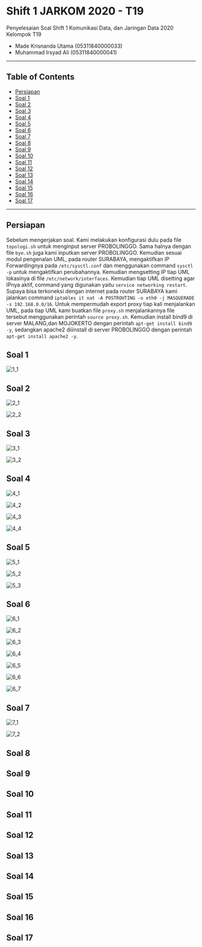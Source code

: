 # Shift 1 JARKOM 2020 - T19
Penyelesaian Soal Shift 1 Komunikasi Data, dan Jaringan Data 2020\
Kelompok T19
  * Made Krisnanda Utama (05311840000033)
  * Muhammad Irsyad Ali (05311840000041)


---
## Table of Contents
* [Persiapan](#persiapan-1)
* [Soal 1](#soal-2)
* [Soal 2](#soal-3)
* [Soal 3](#soal-4)
* [Soal 4](#soal-5)
* [Soal 5](#soal-6)
* [Soal 6](#soal-7)
* [Soal 7](#soal-8)
* [Soal 8](#soal-9)
* [Soal 9](#soal-10)
* [Soal 10](#soal-11)
* [Soal 11](#soal-12)
* [Soal 12](#soal-13)
* [Soal 13](#soal-14)
* [Soal 14](#soal-15)
* [Soal 15](#soal-16)
* [Soal 16](#soal-17)
* [Soal 17](#soal-18)
---

## Persiapan
   Sebelum mengerjakan soal. Kami melakukan konfigurasi dulu pada file ```topologi.sh``` untuk menginput server PROBOLINGGO. Sama halnya
dengan file ```bye.sh``` juga kami inputkan server PROBOLINGGO. Kemudian sesuai modul pengenalan UML, pada router SURABAYA, mengaktifkan
IP Forwardingnya pada ```/etc/sysctl.conf``` dan menggunakan command ```sysctl -p``` untuk mengaktifkan perubahannya. Kemudian mengsetting
IP tiap UML lokasinya di file ```/etc/network/interfaces```. Kemudian tiap UML disetting agar IPnya aktif, command yang digunakan yaitu
```service networking restart```. Supaya bisa terkoneksi dengan internet pada router SURABAYA kami jalankan command
```iptables it nat -A POSTROUTING -o eth0 -j MASQUERADE -s 192.168.0.0/16```. Untuk mempermudah export proxy tiap kali menjalankan UML,
pada tiap UML kami buatkan file ```proxy.sh``` menjalankannya file tersebut menggunakan perintah ```source proxy.sh```. Kemudian install
bind9 di server MALANG,dan MOJOKERTO dengan perintah ```apt-get install bind9 -y```, sedangkan apache2 diiinstall di server PROBOLINGGO
dengan perintah ```apt-get install apache2 -y```. 

## Soal 1
![1_1](https://github.com/krisnanda59/Sif-Jarkom1/blob/main/dokum_no1%20-no7fixed/1_1install%20bind_1.png)
## Soal 2
![2_1](https://github.com/krisnanda59/Sif-Jarkom1/blob/main/dokum_no1%20-no7fixed/2_1CNAME_alias_1.png)

![2_2](https://github.com/krisnanda59/Sif-Jarkom1/blob/main/dokum_no1%20-no7fixed/2_2CNAME_alias_1(berhasil%20ping%20di%20client).png)
## Soal 3
![3_1](https://github.com/krisnanda59/Sif-Jarkom1/blob/main/dokum_no1%20-no7fixed/3_1.png)

![3_2](https://github.com/krisnanda59/Sif-Jarkom1/blob/main/dokum_no1%20-no7fixed/3_2.png)
## Soal 4
![4_1](https://github.com/krisnanda59/Sif-Jarkom1/blob/main/dokum_no1%20-no7fixed/4_1reverse%20DNS_1.png)

![4_2](https://github.com/krisnanda59/Sif-Jarkom1/blob/main/dokum_no1%20-no7fixed/4_2reverse%20DNS_2(update%20di%20gresik).png)

![4_3](https://github.com/krisnanda59/Sif-Jarkom1/blob/main/dokum_no1%20-no7fixed/4_3reverse%20DNS_3%20(error%20saat%20install%20DNS_UTILS).png)

![4_4](https://github.com/krisnanda59/Sif-Jarkom1/blob/main/dokum_no1%20-no7fixed/4_4reverse%20DNS_4(complit).png)

## Soal 5
![5_1](https://github.com/krisnanda59/Sif-Jarkom1/blob/main/dokum_no1%20-no7fixed/5_1DNS%20MASTER-SLAVE_1(master).png)

![5_2](https://github.com/krisnanda59/Sif-Jarkom1/blob/main/dokum_no1%20-no7fixed/5_2.png)

![5_3](https://github.com/krisnanda59/Sif-Jarkom1/blob/main/dokum_no1%20-no7fixed/5_3DNS%20MASTER-SLAVE_4(testing%20slave%20di%20gresik).png)

## Soal 6
![6_1](https://github.com/krisnanda59/Sif-Jarkom1/blob/main/dokum_no1%20-no7fixed/6_1Delegasi%20subdomain_%20konfigurasi%20di%20etc%20bind%20jarkom%20semerut19%20pada%20malang%20.png)

![6_2](https://github.com/krisnanda59/Sif-Jarkom1/blob/main/dokum_no1%20-no7fixed/6_2Delegasi%20subdomain_%20konfigurasi%20di%20named%20conf%20options_semerut19pw%20pada%20malang.png)

![6_3](https://github.com/krisnanda59/Sif-Jarkom1/blob/main/dokum_no1%20-no7fixed/6_3Delegasi%20subdomain_%20konfigurasi%20di%20named%20conf%20local_semerut19pw_pada%20malang_setelah%20diedit.png)

![6_4]()

![6_5](https://github.com/krisnanda59/Sif-Jarkom1/blob/main/dokum_no1%20-no7fixed/6_5Delegasi%20subdomain_%20konfigurasi%20di%20named%20conf%20local__%20pada%20mojokerto.png)

![6_6](https://github.com/krisnanda59/Sif-Jarkom1/blob/main/dokum_no1%20-no7fixed/6_6Delegasi%20subdomain_%20konfigurasi%20di%20etc%20bind%20delegasi%20GUNUNG%20semerut19%20pw_pada%20mojokerto.png)

![6_7](https://github.com/krisnanda59/Sif-Jarkom1/blob/main/dokum_no1%20-no7fixed/6_7Delegasi%20subdomain_%20pengetesan%20ping%20ke%20sub%20domain%20baru(gunung).png)

## Soal 7
![7_1](https://github.com/krisnanda59/Sif-Jarkom1/blob/main/dokum_no1%20-no7fixed/6_6Delegasi%20subdomain_%20konfigurasi%20di%20etc%20bind%20delegasi%20GUNUNG%20semerut19%20pw_pada%20mojokerto.png)

![7_2](https://github.com/krisnanda59/Sif-Jarkom1/blob/main/dokum_no1%20-no7fixed/7_2Delegasi%20subdomain_%20berhasil%20ping%20dari%20gresik%20kepada%20gunung%20semerut19%20%26%20naik%20gunung%20semeru%20t19.png)

## Soal 8

## Soal 9

## Soal 10

## Soal 11

## Soal 12

## Soal 13

## Soal 14

## Soal 15

## Soal 16

## Soal 17
